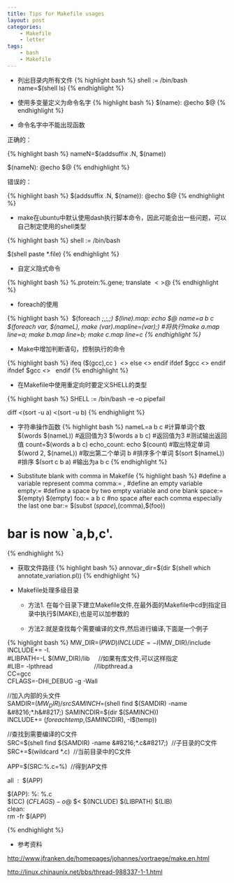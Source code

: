```yaml
---
title: Tips for Makefile usages
layout: post
categories:
    - Makefile
    - letter
tags:
    - bash
    - Makefile
---
```


* 列出目录内所有文件
{% highlight bash %}
shell := /bin/bash
name=$(shell ls)
{% endhighlight %}

* 使用多变量定义为命令名字
{% highlight bash %}
$(name):
	@echo $@
{% endhighlight %}

* 命令名字中不能出现函数

正确的：

{% highlight bash %}
nameN=$(addsuffix .N, $(name))

$(nameN):
    @echo $@
{% endhighlight %}

错误的：

{% highlight bash %}
$(addsuffix .N, $(name)):
    @echo $@
{% endhighlight %}

* make在ubuntu中默认使用dash执行脚本命令，因此可能会出一些问题，可以自己制定使用的shell类型

{% highlight bash %}
shell := /bin/bash

$(shell paste *.file)
{% endhighlight %}

* 自定义隐式命令

{% highlight bash %}
%.protein:%.gene; 
    translate $< >$@
{% endhighlight %}

* foreach的使用

{% highlight bash %} 
$(foreach <var>;,<list>;,<text>;)
$(line).map:
		echo $@
name=a b c
$(foreach var, $(nameL), make $(var).map line=$(var);) #将执行make a.map line=a; make b.map line=b; make c.map line=c
{% endhighlight %}


* Make中增加判断语句，控制执行的命令

{% highlight bash %}
ifeq ($(gcc),cc )  
    <> 
else 
    <> 
endif
ifdef $gcc 
    <> 
endif
ifndef $gcc 
    <>   
endif
{% endhighlight %}


* 在Makefile中使用重定向时要定义SHELL的类型

{% highlight bash %}
SHELL := /bin/bash -e -o pipefail

diff <(sort -u a) <(sort -u b)
{% endhighlight %}

* 字符串操作函数
{% highlight bash %}
nameL=a b c
#计算单词个数
$(words $(nameL)) #返回值为3
$(words a b c) #返回值为3
#测试输出返回值
count=$(words a b c)
echo_count:
		echo $(count)
#取出特定单词
$(word 2, $(nameL)) #取出第二个单词 b
#排序多个单词
$(sort $(nameL)) #排序
$(sort c b a) #输出为a b c
{% endhighlight %}

* Substitute blank with comma in Makefile
{% highlight bash %}
#define a variable represent comma
comma:= ,
#define an empty variable
empty:=
#define a space by two empty variable and one blank
space:= $(empty) $(empty)
foo:= a b c
#no space after each comma especially the last one
bar:= $(subst $(space),$(comma),$(foo))
# bar is now `a,b,c'.
{% endhighlight %}

* 获取文件路径
{% highlight bash %}
annovar_dir=$(dir $(shell which annotate_variation.pl))
{% endhighlight %}


* Makefile处理多级目录

    * 方法1. 在每个目录下建立Makefile文件,在最外面的Makefile中cd到指定目录中执行$(MAKE),也是可以加参数的

    * 方法2:就是查找每个需要编译的文件,然后进行编译,下面是一个例子

{% highlight bash %}
MW_DIR=$(PWD)  
INCLUDE = -I$(MW_DIR)/include  
INCLUDE+= -I.  
#LIBPATH=-L $(MW_DIR)/lib     //如果有库文件,可以这样指定  
#LIB= -lpthread                        //libpthread.a  
CC=gcc  
CFLAGS=-DHI_DEBUG -g -Wall

//加入内部的头文件  
SAMDIR=$(MW_DIR)/src  
SAMINCH=$(shell find $(SAMDIR) -name &#8216;*.h&#8217;)  
SAMINCDIR=$(dir $(SAMINCH))  
INCLUDE+= $(foreach temp,$(SAMINCDIR), -I$(temp))

//查找到需要编译的C文件  
SRC=$(shell find $(SAMDIR) -name &#8216;*.c&#8217;)  //子目录的C文件  
SRC+=$(wildcard *.c)  //当前目录中的C文件

APP=$(SRC:%.c=%)  //得到AP文件

all  :  $(APP)

$(APP): %: %.c  
$(CC) $(CFLAGS) -o  $@ $< $(INCLUDE) $(LIBPATH) $(LIB)  
clean:  
rm -fr $(APP)

{% endhighlight %}


* 参考资料

http://www.jfranken.de/homepages/johannes/vortraege/make.en.html

http://linux.chinaunix.net/bbs/thread-988337-1-1.html

[1]: http://wiki.ubuntu.org.cn/%E8%B7%9F%E6%88%91%E4%B8%80%E8%B5%B7%E5%86%99Makefile:%E4%BD%BF%E7%94%A8%E6%9D%A1%E4%BB%B6%E5%88%A4%E6%96%AD
[2]: http://210.75.224.29/wordpress/wp-content/uploads/2012/04/make.en_.pdf


